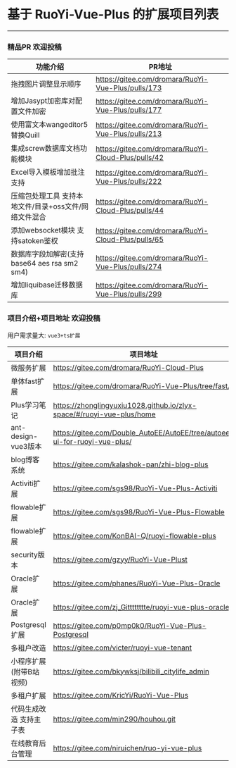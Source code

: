 # 基于 RuoYi-Vue-Plus 的扩展项目列表
- - -
### 精品PR 欢迎投稿
| 功能介绍                                | PR地址                                                   |
|-------------------------------------|--------------------------------------------------------|
| 拖拽图片调整显示顺序                          | https://gitee.com/dromara/RuoYi-Vue-Plus/pulls/173  |
| 增加Jasypt加密库对配置文件加密                  | https://gitee.com/dromara/RuoYi-Vue-Plus/pulls/177  |
| 使用富文本wangeditor5替换Quill             | https://gitee.com/dromara/RuoYi-Vue-Plus/pulls/213  |
| 集成screw数据库文档功能模块                    | https://gitee.com/dromara/RuoYi-Cloud-Plus/pulls/42 |
| Excel导入模板增加批注支持                     | https://gitee.com/dromara/RuoYi-Vue-Plus/pulls/222  |
| 压缩包处理工具 支持本地文件/目录+oss文件/网络文件混合      | https://gitee.com/dromara/RuoYi-Cloud-Plus/pulls/44 |
| 添加websocket模块 支持satoken鉴权           | https://gitee.com/dromara/RuoYi-Cloud-Plus/pulls/65 |
| 数据库字段加解密(支持 base64 aes rsa sm2 sm4) | https://gitee.com/dromara/RuoYi-Vue-Plus/pulls/274  |
| 增加liquibase迁移数据库                    | https://gitee.com/dromara/RuoYi-Vue-Plus/pulls/299  |


### 项目介绍+项目地址 欢迎投稿

用户需求量大: `vue3+ts扩展`

| 项目介绍              | 项目地址                                                                      |
|-------------------|---------------------------------------------------------------------------|
| 微服务扩展             | https://gitee.com/dromara/RuoYi-Cloud-Plus                             |
| 单体fast扩展          | https://gitee.com/dromara/RuoYi-Vue-Plus/tree/fast/                    |
| Plus学习笔记          | https://zhonglingyuxiu1028.github.io/zlyx-space/#/ruoyi-vue-plus/home                       |
| ant-design-vue3版本 | https://gitee.com/Double_AutoEE/AutoEE/tree/autoee-ui-for-ruoyi-vue-plus/ |
| blog博客系统          | https://gitee.com/kalashok-pan/zhi-blog-plus                              |
| Activiti扩展        | https://gitee.com/sgs98/RuoYi-Vue-Plus-Activiti                           |
| flowable扩展        | https://gitee.com/sgs98/RuoYi-Vue-Plus-Flowable                           |
| flowable扩展        | https://gitee.com/KonBAI-Q/ruoyi-flowable-plus                            |
| security版本        | https://gitee.com/gzyy/RuoYi-Vue-Plust                                    |
| Oracle扩展          | https://gitee.com/phanes/RuoYi-Vue-Plus-Oracle                            |
| Oracle扩展          | https://gitee.com/zj_Gitttttttte/ruoyi-vue-plus-oracle                    |
| Postgresql扩展      | https://gitee.com/p0mp0k0/RuoYi-Vue-Plus-Postgresql                       |
| 多租户改造             | https://gitee.com/victer/ruoyi-vue-tenant                                 |
| 小程序扩展(附带B站视频)     | https://gitee.com/bkywksj/bilibili_citylife_admin                         |
| 多租户扩展             | https://gitee.com/KricYi/RuoYi-Vue-Plus                                   |
| 代码生成改造 支持主子表      | https://gitee.com/min290/houhou.git                                       |
| 在线教育后台管理          | https://gitee.com/niruichen/ruo-yi-vue-plus                               |